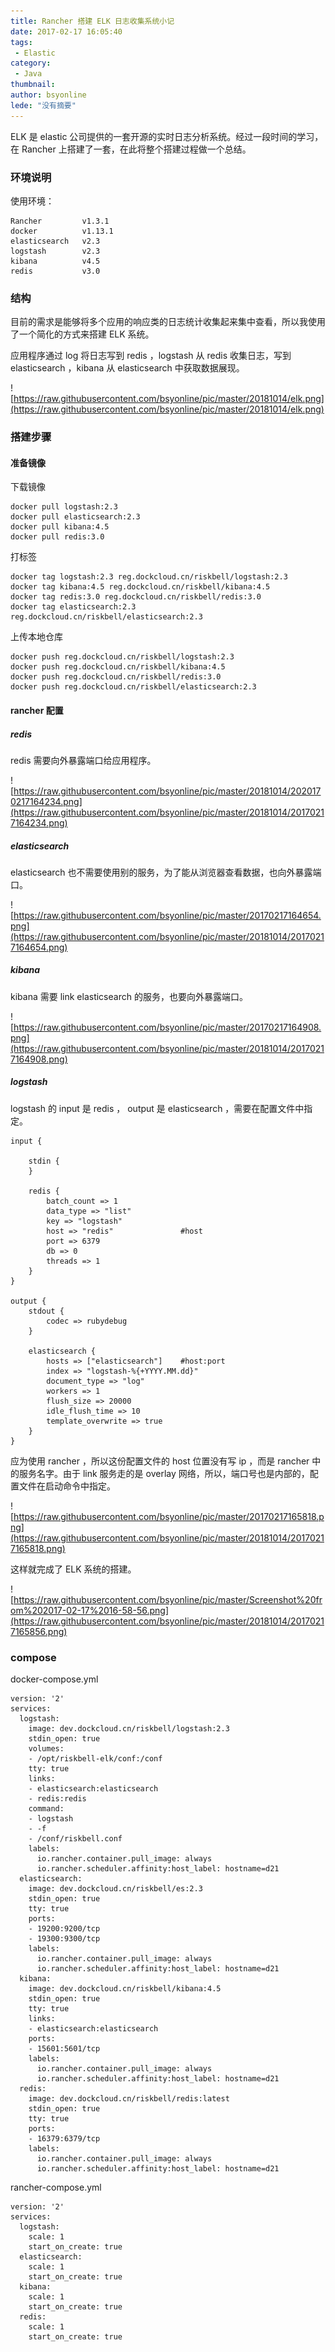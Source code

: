 ```yaml
---
title: Rancher 搭建 ELK 日志收集系统小记
date: 2017-02-17 16:05:40
tags:
 - Elastic
category: 
 - Java
thumbnail: 
author: bsyonline
lede: "没有摘要"
---
```


ELK 是 elastic 公司提供的一套开源的实时日志分析系统。经过一段时间的学习，在 Rancher 上搭建了一套，在此将整个搭建过程做一个总结。

<!-- more -->

### 环境说明

使用环境：
```
Rancher         v1.3.1
docker          v1.13.1
elasticsearch   v2.3
logstash        v2.3
kibana          v4.5
redis           v3.0
```

### 结构

目前的需求是能够将多个应用的响应类的日志统计收集起来集中查看，所以我使用了一个简化的方式来搭建 ELK 系统。

应用程序通过 log 将日志写到 redis ，logstash 从 redis 收集日志，写到 elasticsearch ，kibana 从 elasticsearch 中获取数据展现。

![https://raw.githubusercontent.com/bsyonline/pic/master/20181014/elk.png](https://raw.githubusercontent.com/bsyonline/pic/master/20181014/elk.png)

### 搭建步骤

#### 准备镜像

下载镜像
```shell
docker pull logstash:2.3
docker pull elasticsearch:2.3
docker pull kibana:4.5
docker pull redis:3.0
```
打标签
```shell
docker tag logstash:2.3 reg.dockcloud.cn/riskbell/logstash:2.3
docker tag kibana:4.5 reg.dockcloud.cn/riskbell/kibana:4.5
docker tag redis:3.0 reg.dockcloud.cn/riskbell/redis:3.0
docker tag elasticsearch:2.3 reg.dockcloud.cn/riskbell/elasticsearch:2.3
```
上传本地仓库
```shell
docker push reg.dockcloud.cn/riskbell/logstash:2.3
docker push reg.dockcloud.cn/riskbell/kibana:4.5
docker push reg.dockcloud.cn/riskbell/redis:3.0
docker push reg.dockcloud.cn/riskbell/elasticsearch:2.3
```

#### rancher 配置
##### redis

redis 需要向外暴露端口给应用程序。

![https://raw.githubusercontent.com/bsyonline/pic/master/20181014/2020170217164234.png](https://raw.githubusercontent.com/bsyonline/pic/master/20181014/20170217164234.png)
##### elasticsearch

elasticsearch 也不需要使用别的服务，为了能从浏览器查看数据，也向外暴露端口。

![https://raw.githubusercontent.com/bsyonline/pic/master/20170217164654.png](https://raw.githubusercontent.com/bsyonline/pic/master/20181014/20170217164654.png)

##### kibana

kibana 需要 link elasticsearch 的服务，也要向外暴露端口。

![https://raw.githubusercontent.com/bsyonline/pic/master/20170217164908.png](https://raw.githubusercontent.com/bsyonline/pic/master/20181014/20170217164908.png)

##### logstash

logstash 的 input 是 redis ， output 是 elasticsearch ，需要在配置文件中指定。

```
input {

    stdin {
    }

    redis {
        batch_count => 1
        data_type => "list"
        key => "logstash"
        host => "redis"               #host
        port => 6379              
        db => 0
        threads => 1
    }
}

output {
    stdout {
        codec => rubydebug
    }

    elasticsearch {
        hosts => ["elasticsearch"]    #host:port
        index => "logstash-%{+YYYY.MM.dd}"
        document_type => "log"
        workers => 1
        flush_size => 20000
        idle_flush_time => 10
        template_overwrite => true
    }
}
```

应为使用 rancher ，所以这份配置文件的 host 位置没有写 ip ，而是 rancher 中的服务名字。由于 link 服务走的是 overlay 网络，所以，端口号也是内部的，配置文件在启动命令中指定。

![https://raw.githubusercontent.com/bsyonline/pic/master/20170217165818.png](https://raw.githubusercontent.com/bsyonline/pic/master/20181014/20170217165818.png)

这样就完成了 ELK 系统的搭建。

![https://raw.githubusercontent.com/bsyonline/pic/master/Screenshot%20from%202017-02-17%2016-58-56.png](https://raw.githubusercontent.com/bsyonline/pic/master/20181014/20170217165856.png)

### compose
docker-compose.yml

```
version: '2'
services:
  logstash:
    image: dev.dockcloud.cn/riskbell/logstash:2.3
    stdin_open: true
    volumes:
    - /opt/riskbell-elk/conf:/conf
    tty: true
    links:
    - elasticsearch:elasticsearch
    - redis:redis
    command:
    - logstash
    - -f
    - /conf/riskbell.conf
    labels:
      io.rancher.container.pull_image: always
      io.rancher.scheduler.affinity:host_label: hostname=d21
  elasticsearch:
    image: dev.dockcloud.cn/riskbell/es:2.3
    stdin_open: true
    tty: true
    ports:
    - 19200:9200/tcp
    - 19300:9300/tcp
    labels:
      io.rancher.container.pull_image: always
      io.rancher.scheduler.affinity:host_label: hostname=d21
  kibana:
    image: dev.dockcloud.cn/riskbell/kibana:4.5
    stdin_open: true
    tty: true
    links:
    - elasticsearch:elasticsearch
    ports:
    - 15601:5601/tcp
    labels:
      io.rancher.container.pull_image: always
      io.rancher.scheduler.affinity:host_label: hostname=d21
  redis:
    image: dev.dockcloud.cn/riskbell/redis:latest
    stdin_open: true
    tty: true
    ports:
    - 16379:6379/tcp
    labels:
      io.rancher.container.pull_image: always
      io.rancher.scheduler.affinity:host_label: hostname=d21
```
rancher-compose.yml
```
version: '2'
services:
  logstash:
    scale: 1
    start_on_create: true
  elasticsearch:
    scale: 1
    start_on_create: true
  kibana:
    scale: 1
    start_on_create: true
  redis:
    scale: 1
    start_on_create: true
```
